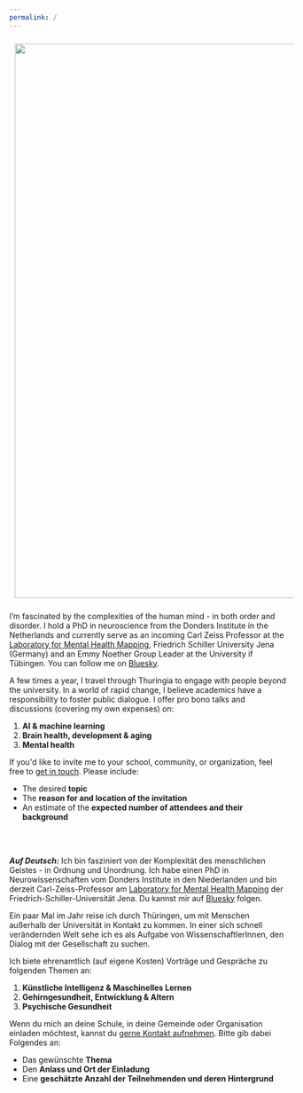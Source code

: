 ```yaml
---
permalink: /
---
```


<img align="center" src="https://thomaswolfers.github.io/images/bird.png" width="1000 px" style="padding: 10px"> 
<br>

I’m fascinated by the complexities of the human mind - in both order and disorder. I hold a PhD in neuroscience from the Donders Institute in the Netherlands and currently serve as an incoming Carl Zeiss Professor at the [Laboratory for Mental Health Mapping](https://mhm-lab.github.io), Friedrich Schiller University Jena (Germany) and an Emmy Noether Group Leader at the University if Tübingen. You can follow me on [Bluesky](https://bsky.app/profile/thomaswolfers.bsky.social).

A few times a year, I travel through Thuringia to engage with people beyond the university. In a world of rapid change, I believe academics have a responsibility to foster public dialogue. I offer pro bono talks and discussions (covering my own expenses) on:

1. **AI & machine learning**  
2. **Brain health, development & aging**  
3. **Mental health**

If you'd like to invite me to your school, community, or organization, feel free to [get in touch](mailto:dr.thomas.wolfers@gmail.com). Please include:
- The desired **topic**  
- The **reason for and location of the invitation**  
- An estimate of the **expected number of attendees and their background**

<br>
<br>

***Auf Deutsch:*** Ich bin fasziniert von der Komplexität des menschlichen Geistes - in Ordnung und Unordnung. Ich habe einen PhD in Neurowissenschaften vom Donders Institute in den Niederlanden und bin derzeit Carl-Zeiss-Professor am [Laboratory for Mental Health Mapping](https://mhm-lab.github.io) der Friedrich-Schiller-Universität Jena. Du kannst mir auf [Bluesky](https://bsky.app/profile/thomaswolfers.bsky.social) folgen.

Ein paar Mal im Jahr reise ich durch Thüringen, um mit Menschen außerhalb der Universität in Kontakt zu kommen. In einer sich schnell verändernden Welt sehe ich es als Aufgabe von WissenschaftlerInnen, den Dialog mit der Gesellschaft zu suchen.

Ich biete ehrenamtlich (auf eigene Kosten) Vorträge und Gespräche zu folgenden Themen an:

1. **Künstliche Intelligenz & Maschinelles Lernen**  
2. **Gehirngesundheit, Entwicklung & Altern**  
3. **Psychische Gesundheit**

Wenn du mich an deine Schule, in deine Gemeinde oder Organisation einladen möchtest, kannst du [gerne Kontakt aufnehmen](mailto:dr.thomas.wolfers@gmail.com). Bitte gib dabei Folgendes an:

- Das gewünschte **Thema**  
- Den **Anlass und Ort der Einladung**  
- Eine **geschätzte Anzahl der Teilnehmenden und deren Hintergrund**
